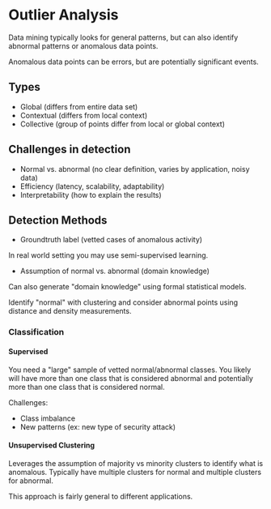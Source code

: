 # Outlier Analysis

Data mining typically looks for general patterns, but can also identify abnormal
patterns or anomalous data points.

Anomalous data points can be errors, but are potentially significant events.

## Types

- Global (differs from entire data set)
- Contextual (differs from local context)
- Collective (group of points differ from local or global context)

## Challenges in detection

- Normal vs. abnormal (no clear definition, varies by application, noisy data)
- Efficiency (latency, scalability, adaptability)
- Interpretability (how to explain the results)

## Detection Methods

- Groundtruth label (vetted cases of anomalous activity)

In real world setting you may use semi-supervised learning.

- Assumption of normal vs. abnormal (domain knowledge)

Can also generate "domain knowledge" using formal statistical models.

Identify "normal" with clustering and consider abnormal points using distance
and density measurements.

### Classification

#### Supervised

You need a "large" sample of vetted normal/abnormal classes. You likely will
have more than one class that is considered abnormal and potentially more than
one class that is considered normal.

Challenges:

- Class imbalance
- New patterns (ex: new type of security attack)

#### Unsupervised Clustering

Leverages the assumption of majority vs minority clusters to identify what is
anomalous. Typically have multiple clusters for normal and multiple clusters for
abnormal.

This approach is fairly general to different applications.
